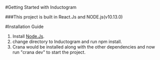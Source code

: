 #Getting Started with Inductogram

###This project is built in React.Js and NODE.js(v10.13.0)

#Installation Guide
1. Install [Node.Js](https://nodejs.org).
2. change directory to Inductogram and run npm install.
3. Crana would be installed along with the other dependencies and now run "crana dev" to start the project.

